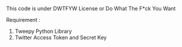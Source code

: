 This code is under DWTFYW License or Do What The F*ck You Want

Requirement :
1. Tweepy Python Library
2. Twitter Access Token and Secret Key


